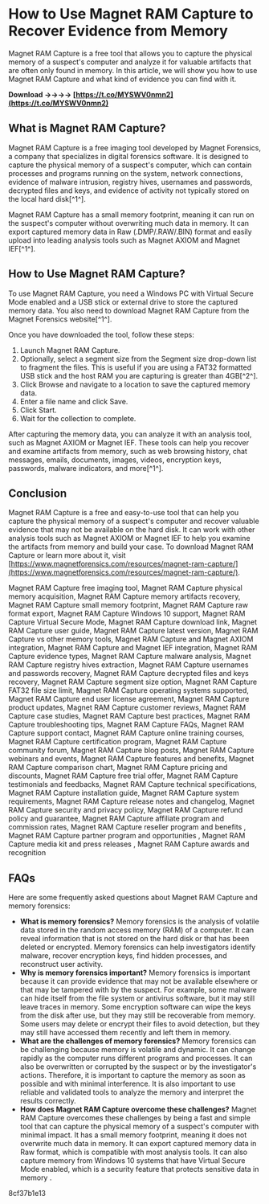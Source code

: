 
 
# How to Use Magnet RAM Capture to Recover Evidence from Memory
 
Magnet RAM Capture is a free tool that allows you to capture the physical memory of a suspect's computer and analyze it for valuable artifacts that are often only found in memory. In this article, we will show you how to use Magnet RAM Capture and what kind of evidence you can find with it.
 
**Download ->->->-> [https://t.co/MYSWV0nmn2](https://t.co/MYSWV0nmn2)**


 
## What is Magnet RAM Capture?
 
Magnet RAM Capture is a free imaging tool developed by Magnet Forensics, a company that specializes in digital forensics software. It is designed to capture the physical memory of a suspect's computer, which can contain processes and programs running on the system, network connections, evidence of malware intrusion, registry hives, usernames and passwords, decrypted files and keys, and evidence of activity not typically stored on the local hard disk[^1^].
 
Magnet RAM Capture has a small memory footprint, meaning it can run on the suspect's computer without overwriting much data in memory. It can export captured memory data in Raw (.DMP/.RAW/.BIN) format and easily upload into leading analysis tools such as Magnet AXIOM and Magnet IEF[^1^].
 
## How to Use Magnet RAM Capture?
 
To use Magnet RAM Capture, you need a Windows PC with Virtual Secure Mode enabled and a USB stick or external drive to store the captured memory data. You also need to download Magnet RAM Capture from the Magnet Forensics website[^1^].
 
Once you have downloaded the tool, follow these steps:
 
1. Launch Magnet RAM Capture.
2. Optionally, select a segment size from the Segment size drop-down list to fragment the files. This is useful if you are using a FAT32 formatted USB stick and the host RAM you are capturing is greater than 4GB[^2^].
3. Click Browse and navigate to a location to save the captured memory data.
4. Enter a file name and click Save.
5. Click Start.
6. Wait for the collection to complete.

After capturing the memory data, you can analyze it with an analysis tool, such as Magnet AXIOM or Magnet IEF. These tools can help you recover and examine artifacts from memory, such as web browsing history, chat messages, emails, documents, images, videos, encryption keys, passwords, malware indicators, and more[^1^].
 
## Conclusion
 
Magnet RAM Capture is a free and easy-to-use tool that can help you capture the physical memory of a suspect's computer and recover valuable evidence that may not be available on the hard disk. It can work with other analysis tools such as Magnet AXIOM or Magnet IEF to help you examine the artifacts from memory and build your case. To download Magnet RAM Capture or learn more about it, visit [https://www.magnetforensics.com/resources/magnet-ram-capture/](https://www.magnetforensics.com/resources/magnet-ram-capture/).
 
Magnet RAM Capture free imaging tool,  Magnet RAM Capture physical memory acquisition,  Magnet RAM Capture memory artifacts recovery,  Magnet RAM Capture small memory footprint,  Magnet RAM Capture raw format export,  Magnet RAM Capture Windows 10 support,  Magnet RAM Capture Virtual Secure Mode,  Magnet RAM Capture download link,  Magnet RAM Capture user guide,  Magnet RAM Capture latest version,  Magnet RAM Capture vs other memory tools,  Magnet RAM Capture and Magnet AXIOM integration,  Magnet RAM Capture and Magnet IEF integration,  Magnet RAM Capture evidence types,  Magnet RAM Capture malware analysis,  Magnet RAM Capture registry hives extraction,  Magnet RAM Capture usernames and passwords recovery,  Magnet RAM Capture decrypted files and keys recovery,  Magnet RAM Capture segment size option,  Magnet RAM Capture FAT32 file size limit,  Magnet RAM Capture operating systems supported,  Magnet RAM Capture end user license agreement,  Magnet RAM Capture product updates,  Magnet RAM Capture customer reviews,  Magnet RAM Capture case studies,  Magnet RAM Capture best practices,  Magnet RAM Capture troubleshooting tips,  Magnet RAM Capture FAQs,  Magnet RAM Capture support contact,  Magnet RAM Capture online training courses,  Magnet RAM Capture certification program,  Magnet RAM Capture community forum,  Magnet RAM Capture blog posts,  Magnet RAM Capture webinars and events,  Magnet RAM Capture features and benefits,  Magnet RAM Capture comparison chart,  Magnet RAM Capture pricing and discounts,  Magnet RAM Capture free trial offer,  Magnet RAM Capture testimonials and feedbacks,  Magnet RAM Capture technical specifications,  Magnet RAM Capture installation guide,  Magnet RAM Capture system requirements,  Magnet RAM Capture release notes and changelog,  Magnet RAM Capture security and privacy policy,  Magnet RAM Capture refund policy and guarantee,  Magnet RAM Capture affiliate program and commission rates,  Magnet RAM Capture reseller program and benefits ,  Magnet RAM Capture partner program and opportunities ,  Magnet RAM Capture media kit and press releases ,  Magnet RAM Capture awards and recognition
  
## FAQs
 
Here are some frequently asked questions about Magnet RAM Capture and memory forensics:

- **What is memory forensics?**
Memory forensics is the analysis of volatile data stored in the random access memory (RAM) of a computer. It can reveal information that is not stored on the hard disk or that has been deleted or encrypted. Memory forensics can help investigators identify malware, recover encryption keys, find hidden processes, and reconstruct user activity.
- **Why is memory forensics important?**
Memory forensics is important because it can provide evidence that may not be available elsewhere or that may be tampered with by the suspect. For example, some malware can hide itself from the file system or antivirus software, but it may still leave traces in memory. Some encryption software can wipe the keys from the disk after use, but they may still be recoverable from memory. Some users may delete or encrypt their files to avoid detection, but they may still have accessed them recently and left them in memory.
- **What are the challenges of memory forensics?**
Memory forensics can be challenging because memory is volatile and dynamic. It can change rapidly as the computer runs different programs and processes. It can also be overwritten or corrupted by the suspect or by the investigator's actions. Therefore, it is important to capture the memory as soon as possible and with minimal interference. It is also important to use reliable and validated tools to analyze the memory and interpret the results correctly.
- **How does Magnet RAM Capture overcome these challenges?**
Magnet RAM Capture overcomes these challenges by being a fast and simple tool that can capture the physical memory of a suspect's computer with minimal impact. It has a small memory footprint, meaning it does not overwrite much data in memory. It can export captured memory data in Raw format, which is compatible with most analysis tools. It can also capture memory from Windows 10 systems that have Virtual Secure Mode enabled, which is a security feature that protects sensitive data in memory .

 8cf37b1e13
 
